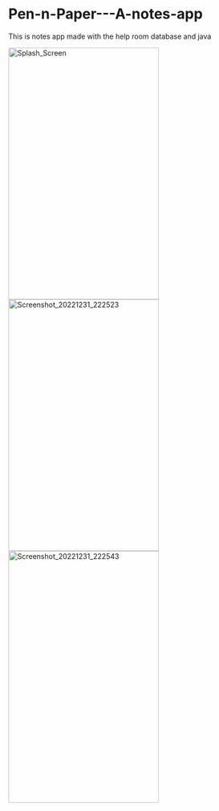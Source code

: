 # Pen-n-Paper---A-notes-app
This is notes app made with the help room database and java


<img src="https://github.com/shalenMathew/Pen-n-Paper---A-notes-app/assets/119736953/739b8cf4-dc1e-4ff3-b58a-308fb5f5b1c0" alt="Splash_Screen" width="300" height="500">

<img src="https://github.com/shalenMathew/Pen-n-Paper---A-notes-app/assets/119736953/c7f75b87-d1eb-421d-b017-e0d56b868fa0" alt="Screenshot_20221231_222523" width="300" height="500">

<img src="https://github.com/shalenMathew/Pen-n-Paper---A-notes-app/assets/119736953/10312ae9-58a7-4eeb-9300-5d38e5cb4995" alt="Screenshot_20221231_222543" width="300" height="500">
